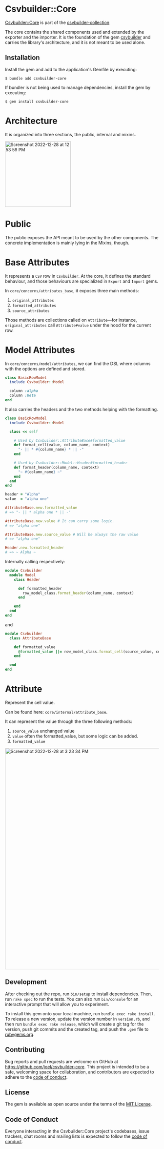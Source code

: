 # Csvbuilder::Core

[Csvbuilder::Core](https://github.com/joel/csvbuilder-core) is part of the [csvbuilder-collection](https://github.com/joel/csvbuilder)

The core contains the shared components used and extended by the exporter and the importer. It is the foundation of the gem [csvbuilder](https://github.com/joel/csvbuilder) and carries the library's architecture, and it is not meant to be used alone.

## Installation

Install the gem and add to the application's Gemfile by executing:

    $ bundle add csvbuilder-core

If bundler is not being used to manage dependencies, install the gem by executing:

    $ gem install csvbuilder-core

# Architecture

It is organized into three sections, the public, internal and mixins.

<img width="215" alt="Screenshot 2022-12-28 at 12 53 59 PM" src="https://user-images.githubusercontent.com/5789/209835572-01d1a7e5-3175-490c-a166-1b9b74908390.png">

# Public

The public exposes the API meant to be used by the other components. The concrete implementation is mainly lying in the Mixins, though.

# Base Attributes

It represents a `CSV` row in `Csvbuilder`. At the core, it defines the standard behaviour, and those behaviours are specialized in `Export` and `Import` gems.

In `core/concerns/attributes_base`, it exposes three main methods:

1. `original_attributes`
2. `formatted_attributes`
3. `source_attributes`

Those methods are collections called on `Attribute`—for instance, `original_attributes` call `Attribute#value` under the hood for the current row.

# Model Attributes

In `core/concerns/model/attributes`, we can find the DSL where columns with the options are defined and stored.

```ruby
class BasicRowModel
  include Csvbuilder::Model

  column :alpha
  column :beta
end
```

It also carries the headers and the two methods helping with the formatting.

```ruby
class BasicRowModel
  include Csvbuilder::Model

  class << self

    # Used by Csvbuilder::AttributeBase#formatted_value
    def format_cell(value, column_name, context)
      "- || * #{column_name} * || -"
    end

    # Used by Csvbuilder::Model::Header#formatted_header
    def format_header(column_name, context)
      "~ #{column_name} ~"
    end
  end
end

header = "Alpha"
value  = "alpha one"

AttributeBase.new.formatted_value
# => "- || * alpha one * || -"

AttributeBase.new.value # It can carry some logic.
# => "alpha one"

AttributeBase.new.source_value # Will be always the raw value
# => "alpha one"

Header.new.formatted_header
# => ~ Alpha ~
```

Internally calling respectively:

```ruby
module Csvbuilder
  module Model
    class Header

      def formatted_header
        row_model_class.format_header(column_name, context)
      end

    end
  end
end

```

and

```ruby
module Csvbuilder
  class AttributeBase

    def formatted_value
      @formatted_value ||= row_model_class.format_cell(source_value, column_name, row_model.context)
    end

  end
end

```

# Attribute

Represent the cell value.

Can be found here: `core/internal/attribute_base`.

It can represent the value through the three following methods:

1.  `source_value` unchanged value
2.  `value` often the formatted_value, but some logic can be added.
3.  `formatted_value`

<img width="725" alt="Screenshot 2022-12-28 at 3 23 34 PM" src="https://user-images.githubusercontent.com/5789/209835649-373ebaad-ed53-420d-8a7a-1b93c782d066.png">

## Development

After checking out the repo, run `bin/setup` to install dependencies. Then, run `rake spec` to run the tests. You can also run `bin/console` for an interactive prompt that will allow you to experiment.

To install this gem onto your local machine, run `bundle exec rake install`. To release a new version, update the version number in `version.rb`, and then run `bundle exec rake release`, which will create a git tag for the version, push git commits and the created tag, and push the `.gem` file to [rubygems.org](https://rubygems.org).

## Contributing

Bug reports and pull requests are welcome on GitHub at https://github.com/joel/csvbuilder-core. This project is intended to be a safe, welcoming space for collaboration, and contributors are expected to adhere to the [code of conduct](https://github.com/[USERNAME]/csvbuilder-core/blob/main/CODE_OF_CONDUCT.md).

## License

The gem is available as open source under the terms of the [MIT License](https://opensource.org/licenses/MIT).

## Code of Conduct

Everyone interacting in the Csvbuilder::Core project's codebases, issue trackers, chat rooms and mailing lists is expected to follow the [code of conduct](https://github.com/[USERNAME]/csvbuilder-core/blob/main/CODE_OF_CONDUCT.md).
